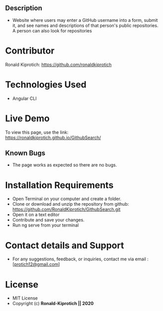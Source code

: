 ## Description

*  Website where users may enter a GitHub username into a form, submit it, and see names and descriptions of that person's public repositories. A person can also look for repositories

# Contributor
Ronald Kiprotich: https://github.com/ronaldkiprotich

# Technologies Used

* Angular CLI

# Live Demo
To view this page, use the link: https://ronaldkiprotich.github.io/GithubSearch/

## Known Bugs
* The page works as expected so there are no bugs. 

# Installation Requirements

* Open Terminal on your computer and create a folder. 
* Clone or download and unzip the repository from github: https://github.com/RonaldKiprotich/GithubSearch.git
* Open it on a text editor
* Contribute and save your changes.
* Run ng serve from your terminal 


# Contact details and Support
* For any suggestions, feedback, or inquiries, contact me via email : [protich12@gmail.com]

# License 
* MIT License
* Copyright (c) **Ronald-Kiprotich || 2020**
